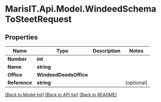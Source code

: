 
# MarisIT.Api.Model.WindeedSchemaToSteetRequest

## Properties

Name | Type | Description | Notes
------------ | ------------- | ------------- | -------------
**Number** | **int** |  | 
**Name** | **string** |  | 
**Office** | **WindeedDeedsOffice** |  | 
**Reference** | **string** |  | [optional] 

[[Back to Model list]](../README.md#documentation-for-models)
[[Back to API list]](../README.md#documentation-for-api-endpoints)
[[Back to README]](../README.md)

